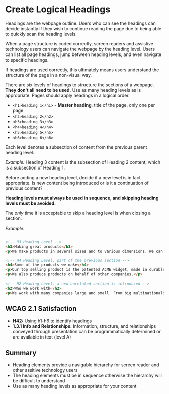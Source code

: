 # Create Logical Headings

Headings are the webpage outline. Users who can see the headings can decide instantly if they wish to continue reading the page due to being able to quickly scan the heading levels.


When a page structure is coded correctly, screen readers and assistive technology users can navigate the webpage by the heading level. Users can list all page headings, jump between heading levels, and even navigate to specific headings.


If headings are used correctly, this ultimately means users understand the structure of the page in a non-visual way.


There are six levels of headings to structure the sections of a webpage. **They don't all need to be used.** Use as many heading levels as is appropriate. Pages should apply headings in a logical order.


- `<h1>heading 1</h1>` - **Master heading**, title of the page, only one per page
- `<h2>heading 2</h2>`
- `<h3>heading 3</h3>`
- `<h4>heading 4</h4>`
- `<h5>heading 5</h5>`
- `<h6>heading 6</h6>`

Each level denotes a subsection of content from the previous parent heading level.


_Example:_ Heading 3 content is the subsection of Heading 2 content, which is a subsection of Heading 1.


Before adding a new heading level, decide if a new level is in fact appropriate. Is new content being introduced or is it a continuation of previous content?


**Heading levels must always be used in sequence, and skipping heading levels must be avoided.**


The _only_ time it is acceptable to skip a heading level is when closing a section.


_Example:_

```html

<!-- H3 Heading Level -->
<h3>Making great products</h3>
<p>We make products in several sizes and to various dimensions. We can also provide different material.</p>

<!-- H4 Heading Level, part of the previous section -->
<h4>Some of the products we make</h4>
<p>Our top selling product is the patented ACME widget, made in durable PVS and available in a range of colours and sizes.</p>
<p>We also produce products on behalf of other companies.</p>

<!-- H2 Heading Level, a new unrelated section is introduced -->
<h2>Who we work with</h2>
<p>We work with many companies large and small. From big multinationals to small suppliers.</p>

```


## WCAG 2.1 Satisfaction

- **H42:** Using h1-h6 to identify headings
- **1.3.1 Info and Relationships:** Information, structure, and relationships conveyed through presentation can be programmatically determined or are available in text (level A)


## Summary

- Heading elements provide a navigable hierarchy for screen reader and other assitive technology users
- The heading elements must be in sequence otherwise the hierarchy will be difficult to understand
- Use as many heading levels as appropriate for your content
